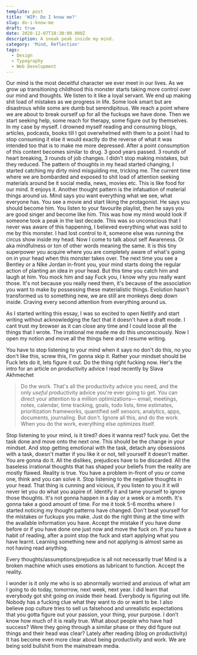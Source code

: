 ```yaml
---
template: post
title: 'WIP: Do I know me?'
slug: do-i-know-me
draft: true
date: 2020-12-07T18:30:00.000Z
description: A sneak peak inside my mind.
category: 'Mind, Reflection'
tags:
  - Design
  - Typography
  - Web Development
---
```

Our mind is the most deceitful character we ever meet in our lives. As we grow up transitioning childhood this monster starts taking more control over our mind and thoughts. We listen to it like a loyal servant. We end up making shit load of mistakes as we progress in life. Some look smart but are disastrous while some are dumb but serendipitous. We reach a point where we are about to break ourself up for all the fuckups we have done. Then we start seeking help, some reach for therapy, some figure out by themselves. In my case by myself. I drowned myself reading and consuming blogs, articles, podcasts, books till I got overwhelmed with them to a point I had to stop consuming it else it would exactly do the reverse of what it was intended too that is to make me more depressed. After a point consumption of this content becomes similar to drug. 3 good years passed. 3 rounds of heart breaking, 3 rounds of job changes. I didn't stop making mistakes, but they reduced. The pattern of thoughts in my head started changing, I started catching my dirty mind misguiding me, tricking me. The current time where we are bombarded and exposed to shit load of attention seeking materials around be it social media, news, movies etc. This is like food for our mind. It enjoys it. Another thought pattern is the infatuation of material things around us. Mind says you want everything what we see, what everyone has. You see a movie and start liking the protagonist. He says you should become him. You listen to your favourite playlist, then he says you are good singer and become like him. This was how my mind would look if someone took a peak in the last decade. This was so unconscious that I never was aware of this happening, I believed everything what was sold to me by this monster. I had lost control to it, someone else was running the circus show inside my head. Now I come to talk about self Awareness. Or aka mindfulness or ton of other words meaning the same. It is this tiny superpower you acquire where you are completely aware of what's going on in your head when this monster takes over. The next time you see a Bentley or a Nike Jordan in-front you, your mind starts doing the regular action of planting an idea in your head. But this time you catch him and laugh at him. You mock him and say Fuck you, I know why you really want those. It's not because you really need them, it's because of the association you want to make by possessing these materialistic things. Evolution hasn't transformed us to something new, we are still are monkeys deep down inside. Craving every second attention from everything around us.

As I started writing this essay, I was so excited to open Netlify and start writing without acknowledging the fact that it doesn't have a draft mode. I cant trust my browser as it can close any time and I could loose all the things that I wrote. The irrational me made me do this unconsciously. Now I open my notion and move all the things here and I resume writing.

You have to stop listening to your mind when it says no don't do this, no you don't like this, screw this, I'm gonna skip it. Rather your mindset should be Fuck lets do it, lets figure it out. Do the thing right fucking now. Her's the intro for an article on productivity advice I read recently by Slava Akhmechet

> Do the work. That's all the productivity advice you need, and the only *useful* productivity advice you're ever going to get. You can direct your attention to a million optimizations— email, meetings, notes, calendar, time tracking, goals, todo lists, time estimates, prioritization frameworks, quantified self sensors, analytics, apps, documents, journaling. But don't. Ignore all this, and do the work. When you do the work, everything else optimizes itself.

Stop listening to your mind, is it tired? does it wanna rest? fuck you. Get the task done and move onto the next one. This should be the change in your mindset. And stop getting emotional with the task, detach any obsessions with a task, doesn't matter if you like it or not, tell yourself it doesn't matter. You are  gonna do it. All the dislikes, prejudices have to be discarded. All the baseless irrational thoughts that has shaped your beliefs from the reality are mostly flawed. Reality is true. You have a problem in-front of you or come one, think and you can solve it. Stop listening to the negative thoughts in your head. That thing is cunning and vicious, if you listen to you it it will never let you do what you aspire of. Identify it and tame yourself to ignore those thoughts. It's not gonna happen in a day or a week or a month. It's gonna take a good amount of time. For me it took 5-6 months where I started noticing my thought patterns have changed. Don't beat yourself for the mistakes or fuckups you make. Just do the right thing at the time with the available information you have. Accept the mistake if you have done before or if you have done one just now and move the fuck on. If you have a habit of reading, after a point stop the fuck and start applying what you have learnt. Learning something new and not applying is almost same as not having read anything. 

Every thoughts/assumptions/prejudice is all not necessarily true! Mind is a broken machine which uses emotions as lubricant to function. Accept the reality.

I wonder is it only me who is so abnormally worried and anxious of what am I going to do today, tomorrow, next week, next year. I did learn that everybody got shit going on inside their head. Everybody is figuring out life. Nobody has a fucking clue what they want to do or want to be. I also believe pop culture tries to sell us falsehood and unrealistic expectations that you gotta figure out your passion, your thing, your purpose. I don’t know how much of it is really true. What about people who have had success? Were they going through a similar phase or they did figure out things and their head was clear? Lately after reading (blog on productivity) It has become even more clear about being productivity and work. We are being sold bullshit from the mainstream media.
